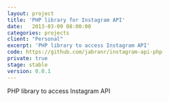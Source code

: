 ```yaml
---
layout: project
title: 'PHP library for Instagram API'
date:   2013-03-09 08:00:00
categories: projects
client: "Personal"
excerpt: 'PHP library to access Instagram API'
code: https://github.com/jabranr/instagram-api-php
private: true
stage: stable
version: 0.0.1
---
```


PHP library to access Instagram API
